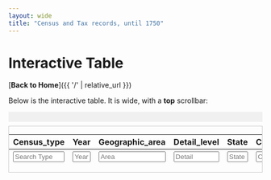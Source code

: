 ```yaml
---
layout: wide
title: "Census and Tax records, until 1750"
---
```

# Interactive Table

[**Back to Home**]({{ '/' | relative_url }})

Below is the interactive table. It is wide, with a **top** scrollbar:

<!-- top scrollbar container (sticky) -->
<div id="top-scrollbar" style="
  position: sticky;
  top: 0; 
  height: 20px; 
  overflow-x: auto; 
  background: #f0f0f0;
  z-index: 999;
  margin-bottom: 0.5rem;
">
  <div id="top-scroll-content" style="height: 1px;"></div>
</div>

<!-- main container for the table -->
<div id="table-container" style="overflow-x: auto; border: 1px solid #ccc;">

<!-- Use short header text, if needed, and store the full text in title=... -->
<table id="manntall-table" class="table table-striped" style="white-space: nowrap;">
  <thead>
    <tr>
      <th title="Type of census data or record">Census_type</th>
      <th title="Year of the record">Year</th>
      <th title="Geographic area for the record">Geographic_area</th>
      <th title="Detail level of the data">Detail_level</th>
      <th title="State or country">State</th>
      <th title="Name of creator">Creator</th>
      <th title="dat_grov? Some short data field">dat_grov</th>
      <th title="Useful info yes/no?">Usefull_info</th>
      <th title="Reference code or doc #">Reference</th>
      <th title="Page number?">Pagenumber</th>
      <th title="Digitized link to doc?">Digitized_link</th>
      <th title="Is it transcribed?">Transcribed</th>
      <th title="Is it tabulated?">Tabulated</th>
      <th title="URL for transcription doc?">Transcription_link</th>
      <th title="URL for table?">Table_link</th>
      <th title="URL for archival portal?">Archival_portal_link</th>
    </tr>
    <tr>
      <th><input type="text" placeholder="Search Type" style="width:100%;"></th>
      <th><input type="text" placeholder="Year" style="width:100%;"></th>
      <th><input type="text" placeholder="Area" style="width:100%;"></th>
      <th><input type="text" placeholder="Detail" style="width:100%;"></th>
      <th><input type="text" placeholder="State" style="width:100%;"></th>
      <th><input type="text" placeholder="Creator" style="width:100%;"></th>
      <th><input type="text" placeholder="dat_grov" style="width:100%;"></th>
      <th><input type="text" placeholder="Info" style="width:100%;"></th>
      <th><input type="text" placeholder="Reference" style="width:100%;"></th>
      <th><input type="text" placeholder="Page" style="width:100%;"></th>
      <th><input type="text" placeholder="Dig link" style="width:100%;"></th>
      <th><input type="text" placeholder="Transcribed" style="width:100%;"></th>
      <th><input type="text" placeholder="Tabulated" style="width:100%;"></th>
      <th><input type="text" placeholder="Trans link" style="width:100%;"></th>
      <th><input type="text" placeholder="Table link" style="width:100%;"></th>
      <th><input type="text" placeholder="Portal" style="width:100%;"></th>
    </tr>
  </thead>
  <tbody></tbody>
</table>
</div>

<script>
const columns = [
  // Example narrower columns for yes/no fields 
  // or bigger for textual columns. Summation > container width ensures scrolling
  { data: 'Census_type', width: '120px' },
  { data: 'Year', width: '80px' },
  { data: 'Geographic_area', width: '150px' },
  { data: 'Detail_level', width: '120px' },
  { data: 'State', width: '100px' },
  { data: 'Creator', width: '120px' },
  { data: 'dat_grov', width: '100px' },
  { data: 'Usefull_info', width: '100px' },
  { data: 'Reference', width: '100px' },
  { data: 'Pagenumber', width: '80px' },
  {
    data: 'Digitized_link', width: '120px',
    render: function(url) {
      if (!url || url.trim().toLowerCase() === 'x') {
        return `<span class="text-danger"><i class="fas fa-frown"></i> No link</span>`;
      }
      return `<a href="${url}" target="_blank" class="btn btn-sm btn-primary">Link</a>`;
    } // same as before
  },
  { data: 'Transcribed', width: '80px' },
  { data: 'Tabulated', width: '80px' },
  {
    data: 'Transcription_link', width: '120px',
    render: function(url) {
      if (!url || url.trim().toLowerCase() === 'x') {
        return `<span class="text-danger"><i class="fas fa-frown"></i> No link</span>`;
      }
      return `<a href="${url}" target="_blank" class="btn btn-sm btn-success">Transcription</a>`;
    }
  },
  {
    data: 'Table_link', width: '120px',
    render: function(url) {
      if (!url || url.trim().toLowerCase() === 'x') {
        return `<span class="text-danger"><i class="fas fa-frown"></i> No link</span>`;
      }
      return `<a href="${url}" target="_blank" class="btn btn-sm btn-info">Table</a>`;
    }
  },
  {
    data: 'Archival_portal_link', width: '120px',
    render: function(url) (url) {
      if (!url || url.trim().toLowerCase() === 'x') {
        return `<span class="text-danger"><i class="fas fa-frown"></i> No link</span>`;
      }
      return `<a href="${url}" target="_blank" class="btn btn-sm btn-warning">Archive</a>`;
    }
  }
];

document.addEventListener('DOMContentLoaded', function() {
  // parse CSV
  Papa.parse("{{ '/Sources_by_type/Manntall.csv' | relative_url }}", {
    download: true,
    header: true,
    skipEmptyLines: true,
    complete: function(results) {
      const data = results.data;
      // init DataTables
      const table = $('#manntall-table').DataTable({
        data: data,
        columns: columns,
        scrollX: true,
        autoWidth: false,
        dom: 'Bfrtip',
        buttons: [
          {
            extend: 'csvHtml5',
            text: 'Download CSV',
            className: 'btn btn-primary'
          }
        ],
        paging: false,
        ordering: true,
        searching: true,
        info: false,
        lengthChange: false,
        initComplete: function() {
          const api = this.api();
          // per-column search in 2nd row
          $('#manntall-table thead tr:eq(1) th').each(function(i) {
            $('input', this).on('keyup change', function() {
              if (api.column(i).search() !== this.value) {
                api.column(i).search(this.value).draw();
              }
            });
          });
        }
      });
    }
  });
});

// top scrollbar sync
document.addEventListener('DOMContentLoaded', function() {
  const topScroll = document.getElementById('top-scrollbar');
  const topScrollContent = document.getElementById('top-scroll-content');
  const tableContainer = document.getElementById('table-container');
  const manntallTable = document.getElementById('manntall-table');

  function updateScrollWidths() {
    // after DataTables is done, measure scrollWidth
    const tableWidth = manntallTable.scrollWidth;
    topScrollContent.style.width = tableWidth + 'px';
  }

  // sync horizontal scroll
  topScroll.addEventListener('scroll', () => {
    tableContainer.scrollLeft = topScroll.scrollLeft;
  });
  tableContainer.addEventListener('scroll', () => {
    topScroll.scrollLeft = tableContainer.scrollLeft;
  });

  // Wait a bit so DataTables finishes layout, or use setTimeout
  setTimeout(updateScrollWidths, 1000);
  window.addEventListener('resize', updateScrollWidths);
});
</script>
